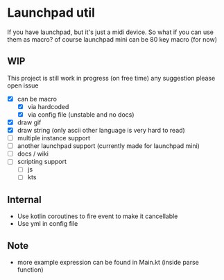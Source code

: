 # Launchpad util
If you have launchpad, but it's just a midi device. So what if you can use them as macro? 
of course launchpad mini can be 80 key macro (for now)

## WIP
This project is still work in progress (on free time) any suggestion please open issue
- [x] can be macro
  - [x] via hardcoded
  - [x] via config file (unstable and no docs)
- [x] draw gif
- [x] draw string (only ascii other language is very hard to read)
- [ ] multiple instance support
- [ ] another launchpad support (currently made for launchpad mini)
- [ ] docs / wiki
- [ ] scripting support
  - [ ] js
  - [ ] kts

## Internal
+ Use kotlin coroutines to fire event to make it cancellable
+ Use yml in config file

## Note
+ more example expression can be found in Main.kt (inside parse function)